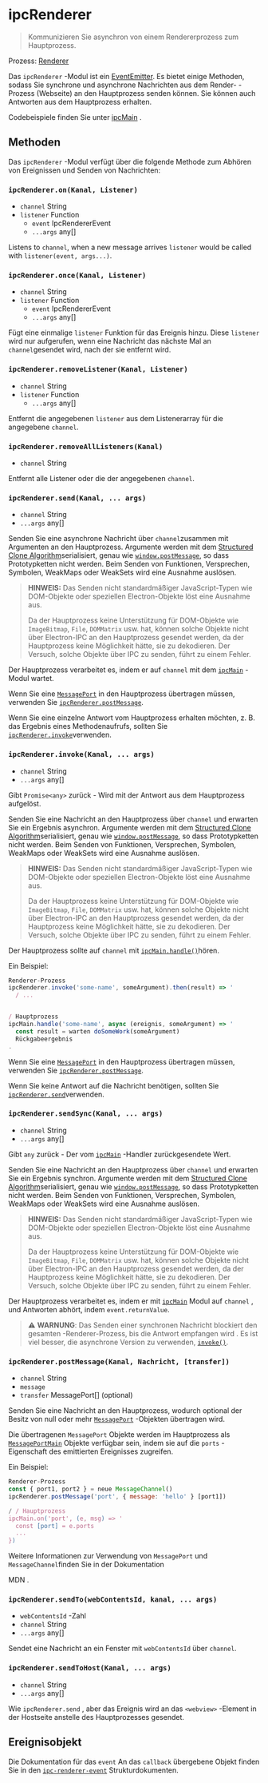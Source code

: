 # ipcRenderer

> Kommunizieren Sie asynchron von einem Rendererprozess zum Hauptprozess.

Prozess: [Renderer](../glossary.md#renderer-process)

Das `ipcRenderer` -Modul ist ein  [EventEmitter][event-emitter]. Es bietet einige Methoden, sodass Sie synchrone und asynchrone Nachrichten aus dem Render- -Prozess (Webseite) an den Hauptprozess senden können. Sie können auch Antworten aus dem Hauptprozess erhalten.

Codebeispiele finden Sie unter [ipcMain](ipc-main.md) .

## Methoden

Das `ipcRenderer` -Modul verfügt über die folgende Methode zum Abhören von Ereignissen und Senden von Nachrichten:

### `ipcRenderer.on(Kanal, Listener)`

* `channel` String
* `listener` Function
  * `event` IpcRendererEvent
  * `...args` any[]

Listens to `channel`, when a new message arrives `listener` would be called with `listener(event, args...)`.

### `ipcRenderer.once(Kanal, Listener)`

* `channel` String
* `listener` Function
  * `event` IpcRendererEvent
  * `...args` any[]

Fügt eine einmalige `listener` Funktion für das Ereignis hinzu. Diese `listener` wird nur aufgerufen, wenn eine Nachricht das nächste Mal an `channel`gesendet wird, nach der sie entfernt wird.

### `ipcRenderer.removeListener(Kanal, Listener)`

* `channel` String
* `listener` Function
  * `...args` any[]

Entfernt die angegebenen `listener` aus dem Listenerarray für die angegebene `channel`.

### `ipcRenderer.removeAllListeners(Kanal)`

* `channel` String

Entfernt alle Listener oder die der angegebenen `channel`.

### `ipcRenderer.send(Kanal, ... args)`

* `channel` String
* `...args` any[]

Senden Sie eine asynchrone Nachricht über `channel`zusammen mit Argumenten an den Hauptprozess. Argumente werden mit dem [Structured Clone Algorithm][SCA]serialisiert, genau wie [`window.postMessage`][], so dass Prototypketten nicht werden. Beim Senden von Funktionen, Versprechen, Symbolen, WeakMaps oder WeakSets wird eine Ausnahme auslösen.

> **HINWEIS:** Das Senden nicht standardmäßiger JavaScript-Typen wie DOM-Objekte oder speziellen Electron-Objekte löst eine Ausnahme aus.
> 
> Da der Hauptprozess keine Unterstützung für DOM-Objekte wie `ImageBitmap`, `File`, `DOMMatrix` usw. hat, können solche Objekte nicht über Electron-IPC an den Hauptprozess gesendet werden, da der Hauptprozess keine Möglichkeit hätte, sie zu dekodieren. Der Versuch, solche Objekte über IPC zu senden, führt zu einem Fehler.

Der Hauptprozess verarbeitet es, indem er auf `channel` mit dem [`ipcMain`](ipc-main.md) -Modul wartet.

Wenn Sie eine [`MessagePort`][] in den Hauptprozess übertragen müssen, verwenden Sie [`ipcRenderer.postMessage`](#ipcrendererpostmessagechannel-message-transfer).

Wenn Sie eine einzelne Antwort vom Hauptprozess erhalten möchten, z. B. das Ergebnis eines Methodenaufrufs, sollten Sie [`ipcRenderer.invoke`](#ipcrendererinvokechannel-args)verwenden.

### `ipcRenderer.invoke(Kanal, ... args)`

* `channel` String
* `...args` any[]

Gibt `Promise<any>` zurück - Wird mit der Antwort aus dem Hauptprozess aufgelöst.

Senden Sie eine Nachricht an den Hauptprozess über `channel` und erwarten Sie ein Ergebnis asynchron. Argumente werden mit dem [Structured Clone Algorithm][SCA]serialisiert, genau wie [`window.postMessage`][], so dass Prototypketten nicht werden. Beim Senden von Funktionen, Versprechen, Symbolen, WeakMaps oder WeakSets wird eine Ausnahme auslösen.

> **HINWEIS:** Das Senden nicht standardmäßiger JavaScript-Typen wie DOM-Objekte oder speziellen Electron-Objekte löst eine Ausnahme aus.
> 
> Da der Hauptprozess keine Unterstützung für DOM-Objekte wie `ImageBitmap`, `File`, `DOMMatrix` usw. hat, können solche Objekte nicht über Electron-IPC an den Hauptprozess gesendet werden, da der Hauptprozess keine Möglichkeit hätte, sie zu dekodieren. Der Versuch, solche Objekte über IPC zu senden, führt zu einem Fehler.

Der Hauptprozess sollte auf `channel` mit [`ipcMain.handle()`](ipc-main.md#ipcmainhandlechannel-listener)hören.

Ein Beispiel:

```javascript
Renderer-Prozess
ipcRenderer.invoke('some-name', someArgument).then(result) => '
  / ...


/ Hauptprozess
ipcMain.handle('some-name', async (ereignis, someArgument) => '
  const result = warten doSomeWork(someArgument)
  Rückgabeergebnis
.
```

Wenn Sie eine [`MessagePort`][] in den Hauptprozess übertragen müssen, verwenden Sie [`ipcRenderer.postMessage`](#ipcrendererpostmessagechannel-message-transfer).

Wenn Sie keine Antwort auf die Nachricht benötigen, sollten Sie [`ipcRenderer.send`](#ipcrenderersendchannel-args)verwenden.

### `ipcRenderer.sendSync(Kanal, ... args)`

* `channel` String
* `...args` any[]

Gibt `any` zurück - Der vom [`ipcMain`](ipc-main.md) -Handler zurückgesendete Wert.

Senden Sie eine Nachricht an den Hauptprozess über `channel` und erwarten Sie ein Ergebnis synchron. Argumente werden mit dem [Structured Clone Algorithm][SCA]serialisiert, genau wie [`window.postMessage`][], so dass Prototypketten nicht werden. Beim Senden von Funktionen, Versprechen, Symbolen, WeakMaps oder WeakSets wird eine Ausnahme auslösen.

> **HINWEIS:** Das Senden nicht standardmäßiger JavaScript-Typen wie DOM-Objekte oder speziellen Electron-Objekte löst eine Ausnahme aus.
> 
> Da der Hauptprozess keine Unterstützung für DOM-Objekte wie `ImageBitmap`, `File`, `DOMMatrix` usw. hat, können solche Objekte nicht über Electron-IPC an den Hauptprozess gesendet werden, da der Hauptprozess keine Möglichkeit hätte, sie zu dekodieren. Der Versuch, solche Objekte über IPC zu senden, führt zu einem Fehler.

Der Hauptprozess verarbeitet es, indem er mit [`ipcMain`](ipc-main.md) Modul auf `channel` , und Antworten abhört, indem `event.returnValue`.

> :warning: **WARNUNG**: Das Senden einer synchronen Nachricht blockiert den gesamten -Renderer-Prozess, bis die Antwort empfangen wird . Es ist viel besser, die asynchrone Version zu verwenden, [`invoke()`](ipc-renderer.md#ipcrendererinvokechannel-args).

### `ipcRenderer.postMessage(Kanal, Nachricht, [transfer])`

* `channel` String
* `message`
* `transfer` MessagePort[] (optional)

Senden Sie eine Nachricht an den Hauptprozess, wodurch optional der Besitz von null oder mehr [`MessagePort`][] -Objekten übertragen wird.

Die übertragenen `MessagePort` Objekte werden im Hauptprozess als [`MessagePortMain`](message-port-main.md) Objekte verfügbar sein, indem sie auf die `ports` -Eigenschaft des emittierten Ereignisses zugreifen.

Ein Beispiel:

```js
Renderer-Prozess
const { port1, port2 } = neue MessageChannel()
ipcRenderer.postMessage('port', { message: 'hello' } [port1])

/ / Hauptprozess
ipcMain.on('port', (e, msg) => '
  const [port] = e.ports
  ...
})
```

Weitere Informationen zur Verwendung von `MessagePort` und `MessageChannel`finden Sie in der Dokumentation</a>

MDN .</p> 



### `ipcRenderer.sendTo(webContentsId, kanal, ... args)`

* `webContentsId` -Zahl
* `channel` String
* `...args` any[]

Sendet eine Nachricht an ein Fenster mit `webContentsId` über `channel`.



### `ipcRenderer.sendToHost(Kanal, ... args)`

* `channel` String
* `...args` any[]

Wie `ipcRenderer.send` , aber das Ereignis wird an das `<webview>` -Element in der Hostseite anstelle des Hauptprozesses gesendet.



## Ereignisobjekt

Die Dokumentation für das `event` An das `callback` übergebene Objekt finden Sie in den [`ipc-renderer-event`](structures/ipc-renderer-event.md) Strukturdokumenten.

[event-emitter]: https://nodejs.org/api/events.html#events_class_eventemitter
[SCA]: https://developer.mozilla.org/en-US/docs/Web/API/Web_Workers_API/Structured_clone_algorithm
[`window.postMessage`]: https://developer.mozilla.org/en-US/docs/Web/API/Window/postMessage
[`MessagePort`]: https://developer.mozilla.org/en-US/docs/Web/API/MessagePort
